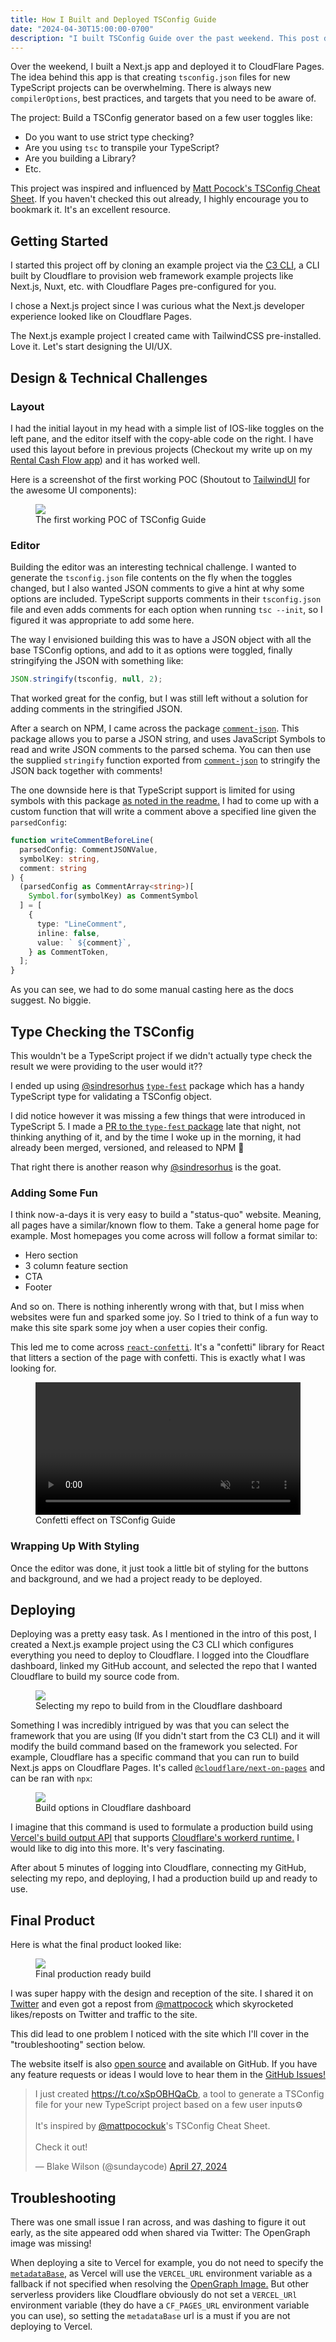 ```yaml
---
title: How I Built and Deployed TSConfig Guide
date: "2024-04-30T15:00:00-0700"
description: "I built TSConfig Guide over the past weekend. This post describes how I did it."
---
```


Over the weekend, I built a Next.js app and deployed it to CloudFlare Pages. The idea behind this app is that creating `tsconfig.json` files for new TypeScript projects can be overwhelming. There is always new `compilerOptions`, best practices, and targets that you need to be aware of.

The project: Build a TSConfig generator based on a few user toggles like:

- Do you want to use strict type checking?
- Are you using `tsc` to transpile your TypeScript?
- Are you building a Library?
- Etc.

This project was inspired and influenced by [Matt Pocock's TSConfig Cheat Sheet](https://www.totaltypescript.com/tsconfig-cheat-sheet). If you haven't checked this out already, I highly encourage you to bookmark it. It's an excellent resource.

## Getting Started

I started this project off by cloning an example project via the [C3 CLI](https://developers.cloudflare.com/pages/get-started/c3/), a CLI built by Cloudflare to provision web framework example projects like Next.js, Nuxt, etc. with Cloudflare Pages pre-configured for you.

I chose a Next.js project since I was curious what the Next.js developer experience looked like on Cloudflare Pages.

The Next.js example project I created came with TailwindCSS pre-installed. Love it. Let's start designing the UI/UX.

## Design & Technical Challenges

### Layout

I had the initial layout in my head with a simple list of IOS-like toggles on the left pane, and the editor itself with the copy-able code on the right. I have used this layout before in previous projects (Checkout my write up on my [Rental Cash Flow app](/i-just-launched-my-rental-cash-flow-calculator-app/)) and it has worked well.

Here is a screenshot of the first working POC (Shoutout to [TailwindUI](https://tailwindui.com) for the awesome UI components):

<figure>
    <img src="/how-i-built-and-deployed-tsconfig-guide/poc.png" />
    <figcaption>The first working POC of TSConfig Guide</figcaption>
</figure>

### Editor

Building the editor was an interesting technical challenge. I wanted to generate the `tsconfig.json` file contents on the fly when the toggles changed, but I also wanted JSON comments to give a hint at why some options are included. TypeScript supports comments in their `tsconfig.json` file and even adds comments for each option when running `tsc --init`, so I figured it was appropriate to add some here.

The way I envisioned building this was to have a JSON object with all the base TSConfig options, and add to it as options were toggled, finally stringifying the JSON with something like:

```ts
JSON.stringify(tsconfig, null, 2);
```

That worked great for the config, but I was still left without a solution for adding comments in the stringified JSON.

After a search on NPM, I came across the package [`comment-json`](https://www.npmjs.com/package/comment-json). This package allows you to parse a JSON string, and uses JavaScript Symbols to read and write JSON comments to the parsed schema. You can then use the supplied `stringify` function exported from [`comment-json`](https://www.npmjs.com/package/comment-json) to stringify the JSON back together with comments!

The one downside here is that TypeScript support is limited for using symbols with this package [as noted in the readme.](https://github.com/kaelzhang/node-comment-json?tab=readme-ov-file#query-comments-in-typescript) I had to come up with a custom function that will write a comment above a specified line given the `parsedConfig`:

```ts
function writeCommentBeforeLine(
  parsedConfig: CommentJSONValue,
  symbolKey: string,
  comment: string
) {
  (parsedConfig as CommentArray<string>)[
    Symbol.for(symbolKey) as CommentSymbol
  ] = [
    {
      type: "LineComment",
      inline: false,
      value: ` ${comment}`,
    } as CommentToken,
  ];
}
```

As you can see, we had to do some manual casting here as the docs suggest. No biggie.

## Type Checking the TSConfig

This wouldn't be a TypeScript project if we didn't actually type check the result we were providing to the user would it??

I ended up using [@sindresorhus](https://twitter.com/sindresorhus) [`type-fest`](https://github.com/sindresorhus/type-fest) package which has a handy TypeScript type for validating a TSConfig object.

I did notice however it was missing a few things that were introduced in TypeScript 5. I made a [PR to the `type-fest` package](https://github.com/sindresorhus/type-fest/pull/874) late that night, not thinking anything of it, and by the time I woke up in the morning, it had already been merged, versioned, and released to NPM 🤯

That right there is another reason why [@sindresorhus](https://twitter.com/sindresorhus) is the goat.

### Adding Some Fun

I think now-a-days it is very easy to build a "status-quo" website. Meaning, all pages have a similar/known flow to them. Take a general home page for example. Most homepages you come across will follow a format similar to:

- Hero section
- 3 column feature section
- CTA
- Footer

And so on. There is nothing inherently wrong with that, but I miss when websites were fun and sparked some joy. So I tried to think of a fun way to make this site spark some joy when a user copies their config.

This led me to come across [`react-confetti`](https://www.npmjs.com/package/react-confetti). It's a "confetti" library for React that litters a section of the page with confetti. This is exactly what I was looking for.

<figure>
    <video width="100%" loop controls autoplay muted playsinline src="/how-i-built-and-deployed-tsconfig-guide/confetti.mov"></video>
    <figcaption>Confetti effect on TSConfig Guide</figcaption>
</figure>

### Wrapping Up With Styling

Once the editor was done, it just took a little bit of styling for the buttons and background, and we had a project ready to be deployed.

## Deploying

Deploying was a pretty easy task. As I mentioned in the intro of this post, I created a Next.js example project using the C3 CLI which configures everything you need to deploy to Cloudflare. I logged into the Cloudflare dashboard, linked my GitHub account, and selected the repo that I wanted Cloudflare to build my source code from.

<figure>
    <img src="/how-i-built-and-deployed-tsconfig-guide/cf-git-onboard.jpg" />
    <figcaption>Selecting my repo to build from in the Cloudflare dashboard</figcaption>
</figure>

Something I was incredibly intrigued by was that you can select the framework that you are using (If you didn't start from the C3 CLI) and it will modify the build command based on the framework you selected. For example, Cloudflare has a specific command that you can run to build Next.js apps on Cloudflare Pages. It's called [`@cloudflare/next-on-pages`](https://www.npmjs.com/package/@cloudflare/next-on-pages) and can be ran with `npx`:

<figure>
    <img src="/how-i-built-and-deployed-tsconfig-guide/cf-next-build-options.png" />
    <figcaption>Build options in Cloudflare dashboard</figcaption>
</figure>

I imagine that this command is used to formulate a production build using [Vercel's build output API](https://vercel.com/docs/build-output-api/v3) that supports [Cloudflare's workerd runtime.](https://github.com/cloudflare/workerd) I would like to dig into this more. It's very fascinating.

After about 5 minutes of logging into Cloudflare, connecting my GitHub, selecting my repo, and deploying, I had a production build up and ready to use.

## Final Product

Here is what the final product looked like:

<figure>
    <img src="/how-i-built-and-deployed-tsconfig-guide/final.png" />
    <figcaption>Final production ready build</figcaption>
</figure>

I was super happy with the design and reception of the site. I shared it on [Twitter](https://twitter.com/sundaycode/status/1784310656910442825) and even got a repost from [@mattpocock](https://twitter.com/mattpocockuk) which skyrocketed likes/reposts on Twitter and traffic to the site.

This did lead to one problem I noticed with the site which I'll cover in the "troubleshooting" section below.

The website itself is also [open source](https://github.com/blakewilson/tsconfig.guide) and available on GitHub. If you have any feature requests or ideas I would love to hear them in the [GitHub Issues!](https://github.com/blakewilson/tsconfig.guide/issues/new)

<div class="flex flex-col items-center">
<blockquote class="twitter-tweet"><p lang="en" dir="ltr">I just created <a href="https://t.co/xSpOBHQaCb">https://t.co/xSpOBHQaCb</a>, a tool to generate a TSConfig file for your new TypeScript project based on a few user inputs⚙️<br><br>It&#39;s inspired by <a href="https://twitter.com/mattpocockuk?ref_src=twsrc%5Etfw">@mattpocockuk</a>&#39;s TSConfig Cheat Sheet.<br><br>Check it out!</p>&mdash; Blake Wilson (@sundaycode) <a href="https://twitter.com/sundaycode/status/1784310656910442825?ref_src=twsrc%5Etfw">April 27, 2024</a></blockquote> <script async src="https://platform.twitter.com/widgets.js" charset="utf-8"></script>
</div>

## Troubleshooting

There was one small issue I ran across, and was dashing to figure it out early, as the site appeared odd when shared via Twitter: The OpenGraph image was missing!

When deploying a site to Vercel for example, you do not need to specify the [`metadataBase`](https://nextjs.org/docs/app/api-reference/functions/generate-metadata#metadatabase), as Vercel will use the `VERCEL_URL` environment variable as a fallback if not specified when resolving the [OpenGraph Image.](https://nextjs.org/docs/app/api-reference/file-conventions/metadata/opengraph-image#image-files-jpg-png-gif) But other serverless providers like Cloudflare obviously do not set a `VERCEL_URl` environment variable (they do have a `CF_PAGES_URL` environment variable you can use), so setting the `metadataBase` url is a must if you are not deploying to Vercel.
